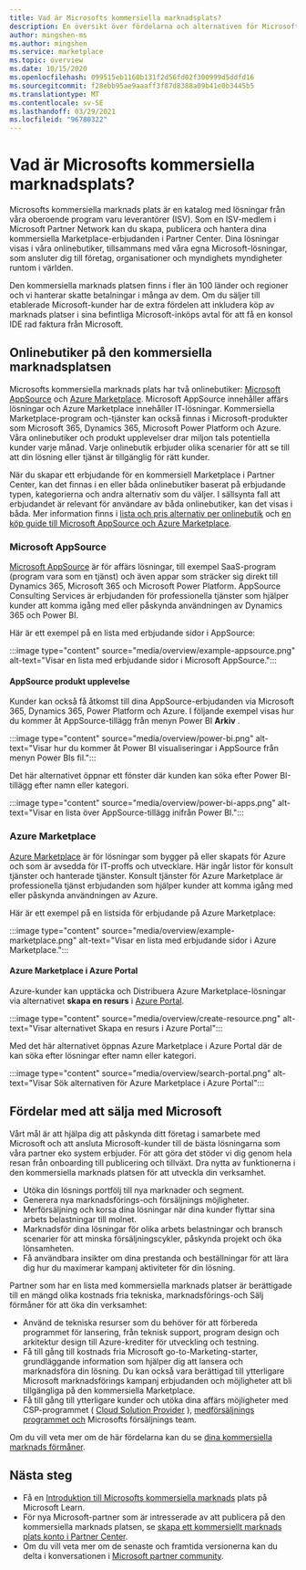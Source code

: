```yaml
---
title: Vad är Microsofts kommersiella marknadsplats?
description: En översikt över fördelarna och alternativen för Microsoft-partner som visar lösningar på Microsofts kommersiella marknads plats.
author: mingshen-ms
ms.author: mingshen
ms.service: marketplace
ms.topic: overview
ms.date: 10/15/2020
ms.openlocfilehash: 099515eb1160b131f2d56fd02f300999d5ddfd16
ms.sourcegitcommit: f28ebb95ae9aaaff3f87d8388a09b41e0b3445b5
ms.translationtype: MT
ms.contentlocale: sv-SE
ms.lasthandoff: 03/29/2021
ms.locfileid: "96780322"
---
```

# <a name="what-is-the-microsoft-commercial-marketplace"></a>Vad är Microsofts kommersiella marknadsplats?

Microsofts kommersiella marknads plats är en katalog med lösningar från våra oberoende program varu leverantörer (ISV). Som en ISV-medlem i Microsoft Partner Network kan du skapa, publicera och hantera dina kommersiella Marketplace-erbjudanden i Partner Center. Dina lösningar visas i våra onlinebutiker, tillsammans med våra egna Microsoft-lösningar, som ansluter dig till företag, organisationer och myndighets myndigheter runtom i världen.

Den kommersiella marknads platsen finns i fler än 100 länder och regioner och vi hanterar skatte betalningar i många av dem. Om du säljer till etablerade Microsoft-kunder har de extra fördelen att inkludera köp av marknads platser i sina befintliga Microsoft-inköps avtal för att få en konsol IDE rad faktura från Microsoft.

## <a name="commercial-marketplace-online-stores"></a>Onlinebutiker på den kommersiella marknadsplatsen

Microsofts kommersiella marknads plats har två onlinebutiker: [Microsoft AppSource](https://appsource.microsoft.com/) och [Azure Marketplace](https://azuremarketplace.microsoft.com/). Microsoft AppSource innehåller affärs lösningar och Azure Marketplace innehåller IT-lösningar. Kommersiella Marketplace-program och-tjänster kan också finnas i Microsoft-produkter som Microsoft 365, Dynamics 365, Microsoft Power Platform och Azure. Våra onlinebutiker och produkt upplevelser drar miljon tals potentiella kunder varje månad. Varje onlinebutik erbjuder olika scenarier för att se till att din lösning eller tjänst är tillgänglig för rätt kunder.

När du skapar ett erbjudande för en kommersiell Marketplace i Partner Center, kan det finnas i en eller båda onlinebutiker baserat på erbjudande typen, kategorierna och andra alternativ som du väljer. I sällsynta fall att erbjudandet är relevant för användare av båda onlinebutiker, kan det visas i båda. Mer information finns i [lista och pris alternativ per onlinebutik](determine-your-listing-type.md#listing-and-pricing-options-by-online-store) och [en köp guide till Microsoft AppSource och Azure Marketplace](https://aka.ms/MarketplaceBuyerGuide).

### <a name="microsoft-appsource"></a>Microsoft AppSource

[Microsoft AppSource](https://appsource.microsoft.com/) är för affärs lösningar, till exempel SaaS-program (program vara som en tjänst) och även appar som sträcker sig direkt till Dynamics 365, Microsoft 365 och Microsoft Power Platform. AppSource Consulting Services är erbjudanden för professionella tjänster som hjälper kunder att komma igång med eller påskynda användningen av Dynamics 365 och Power BI.

Här är ett exempel på en lista med erbjudande sidor i AppSource:

:::image type="content" source="media/overview/example-appsource.png" alt-text="Visar en lista med erbjudande sidor i Microsoft AppSource.":::

####  <a name="appsource-in-product-experience"></a>AppSource produkt upplevelse

Kunder kan också få åtkomst till dina AppSource-erbjudanden via Microsoft 365, Dynamics 365, Power Platform och Azure. I följande exempel visas hur du kommer åt AppSource-tillägg från menyn Power BI **Arkiv** .

:::image type="content" source="media/overview/power-bi.png" alt-text="Visar hur du kommer åt Power BI visualiseringar i AppSource från menyn Power BIs fil."::: 

Det här alternativet öppnar ett fönster där kunden kan söka efter Power BI-tillägg efter namn eller kategori. 

:::image type="content" source="media/overview/power-bi-apps.png" alt-text="Visar en lista över AppSource-tillägg inifrån Power BI."::: 

### <a name="azure-marketplace"></a>Azure Marketplace

[Azure Marketplace](https://azuremarketplace.microsoft.com/) är för lösningar som bygger på eller skapats för Azure och som är avsedda för IT-proffs och utvecklare. Här ingår listor för konsult tjänster och hanterade tjänster. Konsult tjänster för Azure Marketplace är professionella tjänst erbjudanden som hjälper kunder att komma igång med eller påskynda användningen av Azure.

Här är ett exempel på en listsida för erbjudande på Azure Marketplace:

:::image type="content" source="media/overview/example-marketplace.png" alt-text="Visar en lista med erbjudande sidor i Azure Marketplace."::: 

#### <a name="azure-marketplace-in-the-azure-portal"></a>Azure Marketplace i Azure Portal

Azure-kunder kan upptäcka och Distribuera Azure Marketplace-lösningar via alternativet **skapa en resurs** i [Azure Portal](https://portal.azure.com/).

:::image type="content" source="media/overview/create-resource.png" alt-text="Visar alternativet Skapa en resurs i Azure Portal"::: 

Med det här alternativet öppnas Azure Marketplace i Azure Portal där de kan söka efter lösningar efter namn eller kategori.

:::image type="content" source="media/overview/search-portal.png" alt-text="Visar Sök alternativen för Azure Marketplace i Azure Portal"::: 

## <a name="benefits-of-selling-with-microsoft"></a>Fördelar med att sälja med Microsoft

Vårt mål är att hjälpa dig att påskynda ditt företag i samarbete med Microsoft och att ansluta Microsoft-kunder till de bästa lösningarna som våra partner eko system erbjuder. För att göra det stöder vi dig genom hela resan från onboarding till publicering och tillväxt. Dra nytta av funktionerna i den kommersiella marknads platsen för att utveckla din verksamhet.

- Utöka din lösnings portfölj till nya marknader och segment.
- Generera nya marknadsförings-och försäljnings möjligheter.
- Merförsäljning och korsa dina lösningar när dina kunder flyttar sina arbets belastningar till molnet. 
- Marknadsför dina lösningar för olika arbets belastningar och bransch scenarier för att minska försäljningscykler, påskynda projekt och öka lönsamheten.
- Få användbara insikter om dina prestanda och beställningar för att lära dig hur du maximerar kampanj aktiviteter för din lösning.

Partner som har en lista med kommersiella marknads platser är berättigade till en mängd olika kostnads fria tekniska, marknadsförings-och Sälj förmåner för att öka din verksamhet:

- Använd de tekniska resurser som du behöver för att förbereda programmet för lansering, från teknisk support, program design och arkitektur design till Azure-krediter för utveckling och testning.
- Få till gång till kostnads fria Microsoft go-to-Marketing-starter, grundläggande information som hjälper dig att lansera och marknadsföra din lösning. Du kan också vara berättigad till ytterligare Microsoft marknadsförings kampanj erbjudanden och möjligheter att bli tillgängliga på den kommersiella Marketplace.
- Få till gång till ytterligare kunder och utöka dina affärs möjligheter med CSP-programmet ( [Cloud Solution Provider](https://partner.microsoft.com/cloud-solution-provider) ), [medförsäljnings programmet och](marketplace-co-sell.md) Microsofts försäljnings team.

Om du vill veta mer om de här fördelarna kan du se [dina kommersiella marknads förmåner](gtm-your-marketplace-benefits.md).

## <a name="next-steps"></a>Nästa steg

- Få en [Introduktion till Microsofts kommersiella marknads](/learn/modules/intro-commercial-marketplace/) plats på Microsoft Learn.
- För nya Microsoft-partner som är intresserade av att publicera på den kommersiella marknads platsen, se [skapa ett kommersiellt marknads plats konto i Partner Center](partner-center-portal/create-account.md).
- Om du vill veta mer om de senaste och framtida versionerna kan du delta i konversationen i [Microsoft partner community](https://www.microsoftpartnercommunity.com/).
